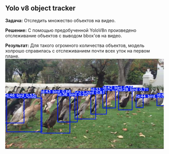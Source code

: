 ## Yolo v8 object tracker

**Задача:** Отследить множество объектов на видео.

**Решение:** С помощью предобученной YoloV8n произведено отслеживание объектов с выводом bbox'ов на видео.

**Результат:**
Для такого огромного количества объектов, модель холрошо справилась с отслеживанием почти всех уток на первом плане.
![result](test.png)